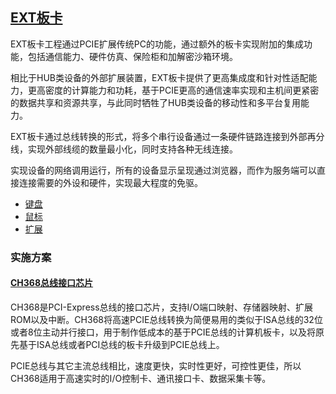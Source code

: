 ﻿## [EXT板卡](https://github.com/lite-life/elite) 

EXT板卡工程通过PCIE扩展传统PC的功能，通过额外的板卡实现附加的集成功能，包括通信能力、硬件仿真、保险柜和加解密沙箱环境。

相比于HUB类设备的外部扩展装置，EXT板卡提供了更高集成度和针对性适配能力，更高密度的计算能力和功耗，基于PCIE更高的通信速率实现和主机间更紧密的数据共享和资源共享，与此同时牺牲了HUB类设备的移动性和多平台复用能力。

EXT板卡通过总线转换的形式，将多个串行设备通过一条硬件链路连接到外部再分线，实现外部线缆的数量最小化，同时支持各种无线连接。

实现设备的网络调用运行，所有的设备显示呈现通过浏览器，而作为服务端可以直接连接需要的外设和硬件，实现最大程度的免驱。

- [键盘](../keyboard) 
- [鼠标](../mouse) 
- [扩展](../hub) 

### 实施方案

#### [CH368总线接口芯片](http://www.wch.cn/products/CH368.html) 

CH368是PCI-Express总线的接口芯片，支持I/O端口映射、存储器映射、扩展ROM以及中断。CH368将高速PCIE总线转换为简便易用的类似于ISA总线的32位或者8位主动并行接口，用于制作低成本的基于PCIE总线的计算机板卡，以及将原先基于ISA总线或者PCI总线的板卡升级到PCIE总线上。

PCIE总线与其它主流总线相比，速度更快，实时性更好，可控性更佳，所以CH368适用于高速实时的I/O控制卡、通讯接口卡、数据采集卡等。